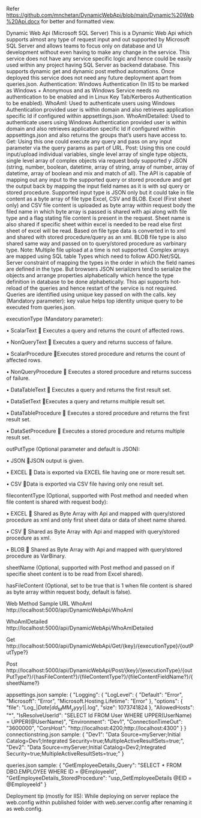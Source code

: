 Refer https://github.com/mnchetan/DynamicWebApi/blob/main/Dynamic%20Web%20Api.docx for better and formatted view.

Dynamic Web Api (Microsoft SQL Server)
This is a Dynamic Web Api which supports almost any type of request input and out supported by Microsoft SQL Server and allows teams to focus only on database and UI development without even having to make any change in the service. This service does not have any service specific logic and hence could be easily used within any project having SQL Server as backend database. This supports dynamic get and dynamic post method automations.
Once deployed this service does not need any future deployment apart from queries.json.
Authentication: Windows Authentication (In IIS to be marked as Windows + Anonymous and as Windows Service needs no authentication to be enabled and in Linux Key Tab/Kerberos Authentication to be enabled).
WhoAmI: Used to authenticate users using Windows Authentication provided user is within domain and also retrieves application specific Id if configured within appsettings.json.
WhoAmIDetailed: Used to authenticate users using Windows Authentication provided user is within domain and also retrieves application specific Id if configured within appsettings.json and also returns the groups that’s users have access to.
Get: Using this one could execute any query and pass on any input parameter via the query params as part of URL.
Post: Using this one could input/upload individual variables, single level array of single type objects, single level array of complex objects via request body supported y JSON (string, number, boolean, datetime, array of string, array of number, array of datetime, array of boolean and mix and match of all).
The API is capable of mapping out any input to the supported query or stored procedure and get the output back by mapping the input field names as it is with sql query or stored procedure.
Supported input type is JSON only but it could take in file content as a byte array of file type Excel, CSV and BLOB.
Excel (First sheet only) and CSV file content is uploaded as byte array within request body the filed name in which byte array is passed is shared with api along with file type and a flag stating file content is present in the request. Sheet name is also shared if specific sheet within excel is needed to be read else first sheet of excel will be read. Based on file type data is converted in to xml and shared with stored procedure/query as an xml. BLOB file type is also shared same way and passed on to query/stored procedure as varbinary type.
Note:
Multiple file upload at a time is not supported.
Complex arrays are mapped using SQL table Types which need to follow ADO.Net/SQL Server constraint of mapping the types in the order in which the field names are defined in the type. But browsers JSON serializers tend to serialize the objects and arrange properties alphabetically which hence the type definition in database to be done alphabetically.
This api supports hot-reload of the queries and hence restart of the service is not required. Queries are identified using unique key passed on with the calls.
key (Mandatory parameter): key value helps top identity unique query to be executed from queries.json.


executionType (Mandatory parameter): 

•	ScalarText  Executes a query and returns the count of affected rows.

•	NonQueryText  Executes a query and returns success of failure.

•	ScalarProcedure Executes stored procedure and returns the count of affected rows.

•	NonQueryProcedure  Executes a stored procedure and returns success of failure.

•	DataTableText  Executes a query and returns the first result set.

•	DataSetText Executes a query and returns multiple result set.

•	DataTableProcedure  Executes a stored procedure and returns the first result set.

•	DataSetProcedure  Executes a stored procedure and returns multiple result set.

outPutType (Optional parameter and default is JSON): 

•	JSON JSON output is given.

•	EXCEL  Data is exported via EXCEL file having one or more result set.

•	CSV Data is exported via CSV file having only one result set.

filecontentType (Optional, supported with Post method and needed when file content is shared with request body): 

•	EXCEL  Shared as Byte Array with Api and mapped with query/stored procedure as xml and only first sheet data or data of sheet name shared.

•	CSV  Shared as Byte Array with Api and mapped with query/stored procedure as xml.

•	BLOB  Shared as Byte Array with Api and mapped with query/stored procedure as VarBinary.

sheetName (Optional, supported with Post method and passed on if specifie sheet content is to be read from Excel shared).

hasFileContent (Optional, set to be true that is 1 when file content is shared as byte array within request body, default is false).

Web Method	Sample URL
WhoAmI	http://localhost:5000/api/DynamicWebApi/WhoAmI

WhoAmIDetailed	http://localhost:5000/api/DynamicWebApi/WhoAmIDetailed

Get	http://localhost:5000/api/DynamicWebApi/Get/{key}/{executionType}/{outPutType?} 

Post	http://localhost:5000/api/DynamicWebApi/Post/{key}/{executionType}/{outPutType?}/{hasFileContent?}/{fileContentType?}/{fileContentFieldName?}/{sheetName?}



appsettings.json sample:
{
  "Logging": {
    "LogLevel": {
      "Default": "Error",
      "Microsoft": "Error",
      "Microsoft.Hosting.Lifetime": "Error"
    },
    "options": {
      "file": "Log_$|Date[dd_MMM_yyyy]|$.log",
      "size": 1073741824
    },
    "AllowedHosts": "*",
    "IsResolveUserId": "SELECT Id FROM User WHERE UPPER(UserName) = UPPER(@UserName)",
    "Environment": "Dev1",
    "ConnectionTimeOut": "3600000",
    "CorsHost": "http://localhost:4200;http://localhost:4300"
  }
}
connectionstring.json sample:
{
  "Dev1": "Data Source=myServer;Initial Catalog=Dev1;Integrated Security=true;MultipleActiveResultSets=true;",
  "Dev2": "Data Source=myServer;Initial Catalog=Dev2;Integrated Security=true;MultipleActiveResultSets=true;"
}



queries.json sample:
{
  "GetEmployeeDetails_Query": "SELECT * FROM DBO.EMPLOYEE WHERE ID = @EmployeeId",
  "GetEmployeeDetails_StoredProcedure": "usp_GetEmployeeDetails @EID = @EmployeeId"
}

Deployment tip (mostly for IIS): While deploying on server replace the web.config within published folder with web.server.config after renaming it as web.config.

 

